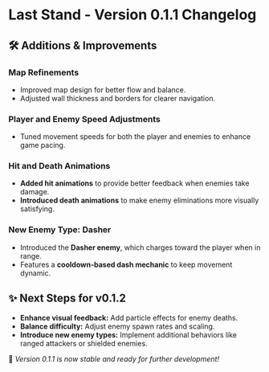 # **Last Stand - Version 0.1.1 Changelog**

## **🛠 Additions & Improvements**
### **Map Refinements**
- Improved map design for better flow and balance.
- Adjusted wall thickness and borders for clearer navigation.

### **Player and Enemy Speed Adjustments**
- Tuned movement speeds for both the player and enemies to enhance game pacing.

### **Hit and Death Animations**
- **Added hit animations** to provide better feedback when enemies take damage.
- **Introduced death animations** to make enemy eliminations more visually satisfying.

### **New Enemy Type: Dasher**
- Introduced the **Dasher enemy**, which charges toward the player when in range.
- Features a **cooldown-based dash mechanic** to keep movement dynamic.

## **✨ Next Steps for v0.1.2**
- **Enhance visual feedback:** Add particle effects for enemy deaths.
- **Balance difficulty:** Adjust enemy spawn rates and scaling.
- **Introduce new enemy types:** Implement additional behaviors like ranged attackers or shielded enemies.

🚀 *Version 0.1.1 is now stable and ready for further development!*
